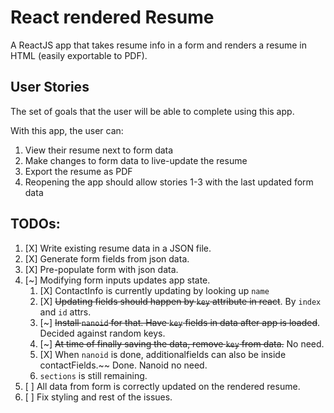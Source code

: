 # React rendered Resume

A ReactJS app that takes resume info in a form and renders a resume in HTML (easily exportable to PDF).

## User Stories

The set of goals that the user will be able to complete using this app.

With this app, the user can:

1. View their resume next to form data
2. Make changes to form data to live-update the resume
3. Export the resume as PDF
4. Reopening the app should allow stories 1-3 with the last updated form data

## TODOs:

1. [X] Write existing resume data in a JSON file.
2. [X] Generate form fields from json data.
3. [X] Pre-populate form with json data.
4. [~] Modifying form inputs updates app state.
	1. [X] ContactInfo is currently updating by looking up `name`
	2. [X] ~~Updating fields should happen by `key` attribute in react~~. By `index` and `id` attrs.
	3. [~] ~~Install `nanoid` for that. Have `key` fields in data after app is loaded~~. Decided against random keys.
	4. [~] ~~At time of finally saving the data, remove `key` from data.~~ No need.
	5. [X] When `nanoid` is done, additionalfields can also be inside contactFields.~~ Done. Nanoid no need.
	6. `sections` is still remaining.
5. [ ] All data from form is correctly updated on the rendered resume.
6. [ ] Fix styling and rest of the issues.
